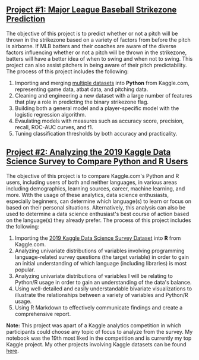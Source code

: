 ## [Project #1: Major League Baseball Strikezone Prediction](https://github.com/etsc9287/Strikezone-Project)

The objective of this project is to predict whether or not a pitch will be thrown in the strikezone based on a variety of factors from before the pitch is airborne. 
If MLB batters and their coaches are aware of the diverse factors influencing whether or not a pitch will be thrown in the strikezone, batters will have a better idea of when to swing and when not to swing.  This project can also assist pitchers in being aware of their pitch predictability.  The process of this project includes the following:

1. Importing and merging [multiple datasets](https://www.kaggle.com/pschale/mlb-pitch-data-20152018) into **Python** from Kaggle.com, representing game data, atbat data, and pitching data.
2. Cleaning and engineering a new dataset with a large number of features that play a role in predicting the binary strikezone flag.
3. Building both a general model and a player-specific model with the logistic regression algorithm.
4. Evaulating models with measures such as accuracy score, precision, recall, ROC-AUC curves, and f1.
5. Tuning classification thresholds by both accuracy and practicality.


## [Project #2: Analyzing the 2019 Kaggle Data Science Survey to Compare Python and R Users](https://www.kaggle.com/etsc9287/python-vs-r-the-data-science-rivalry)   

The objective of this project is to compare Kaggle.com's Python and R users, including users of both and neither languages, in various areas including demographics, learning sources, career, machine learning, and more.  With the usage of these analytics, data science enthusiasts, especially beginners, can determine which language(s) to learn or focus on based on their personal situations.  Alternatively, this analysis can also be used to determine a data science enthusiast's best course of action based on the language(s) they already prefer.  The process of this project includes the following:

1. Importing the [2019 Kaggle Data Science Survey Dataset](https://www.kaggle.com/c/kaggle-survey-2019) into **R** from Kaggle.com.
2. Analyzing univariate distributions of variables involving programming language-related survey questions (the target variable) in order to gain an initial understanding of which language (including libraries) is most popular.
3. Analyzing univariate distributions of variables I will be relating to Python/R usage in order to gain an understanding of the data's balance.
4. Using well-detailed and easily understandable bivariate visualizations to illustrate the relationships between a variety of variables and Python/R usage.
5. Using R Markdown to effectively communicate findings and create a comprehensive report.

**Note:** This project was apart of a Kaggle analytics competition in which participants could choose any topic of focus to analyze from the survey.  My notebook was the 19th most liked in the competition and is currently my top Kaggle project.  My other projects involving Kaggle datasets can be found [here](https://www.kaggle.com/etsc9287/notebooks).    
